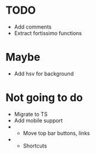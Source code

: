 # TODO

- Add comments
- Extract fortissimo functions

# Maybe

- Add hsv for background

# Not going to do

- Migrate to TS
- Add mobile support
- - Move top bar buttons, links
- - Shortcuts
